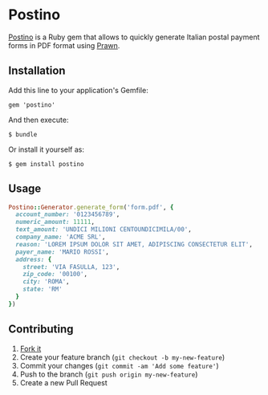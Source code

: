 # Postino

[Postino](https://github.com/alessandro1997/postino) is a Ruby gem that allows to quickly generate Italian postal
payment forms in PDF format using [Prawn](https://github.com/prawnpdf/prawn).

## Installation

Add this line to your application's Gemfile:

    gem 'postino'

And then execute:

    $ bundle

Or install it yourself as:

    $ gem install postino

## Usage

```ruby
Postino::Generator.generate_form('form.pdf', {
  account_number: '0123456789',
  numeric_amount: 11111,
  text_amount: 'UNDICI MILIONI CENTOUNDICIMILA/00',
  company_name: 'ACME SRL',
  reason: 'LOREM IPSUM DOLOR SIT AMET, ADIPISCING CONSECTETUR ELIT',
  payer_name: 'MARIO ROSSI',
  address: {
    street: 'VIA FASULLA, 123',
    zip_code: '00100',
    city: 'ROMA',
    state: 'RM'
  }
})
```

## Contributing

1. [Fork it](http://github.com/alessandro1997/postino/fork)
2. Create your feature branch (`git checkout -b my-new-feature`)
3. Commit your changes (`git commit -am 'Add some feature'`)
4. Push to the branch (`git push origin my-new-feature`)
5. Create a new Pull Request
